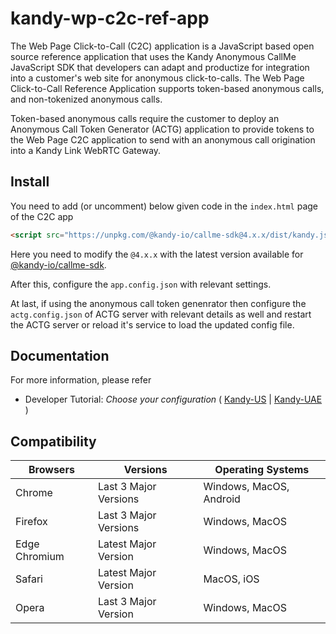 # kandy-wp-c2c-ref-app
The Web Page Click-to-Call (C2C) application is a JavaScript based open source reference application that uses the Kandy Anonymous CallMe JavaScript SDK that developers can adapt and productize for integration into a customer's web site for anonymous click-to-calls. The Web Page Click-to-Call Reference Application supports token-based anonymous calls, and non-tokenized anonymous calls.

Token-based anonymous calls require the customer to deploy an Anonymous Call Token Generator (ACTG) application to provide tokens to the Web Page C2C application to send with an anonymous call origination into a Kandy Link WebRTC Gateway.

## Install
You need to add (or uncomment) below given code in the `index.html` page of the C2C app

```html
<script src="https://unpkg.com/@kandy-io/callme-sdk@4.x.x/dist/kandy.js"></script>
```

Here you need to modify the `@4.x.x` with the latest version available for [@kandy-io/callme-sdk](https://github.com/Kandy-IO/kandy-callMe-js-sdk).

After this, configure the `app.config.json` with relevant settings.

At last, if using the anonymous call token genenrator then configure the `actg.config.json` of ACTG server with relevant details as well and restart the ACTG server or reload it's service to load the updated config file.

## Documentation
For more information, please refer

 - Developer Tutorial: *Choose your configuration* ( [Kandy-US](docs/developer-tutorial-us.md) | [Kandy-UAE](docs/developer-tutorial-uae.md) )

## Compatibility

| Browsers      | Versions              | Operating Systems       |
|---------------|-----------------------|-------------------------|
| Chrome        | Last 3 Major Versions | Windows, MacOS, Android |
| Firefox       | Last 3 Major Versions | Windows, MacOS          |
| Edge Chromium | Latest Major Version  | Windows, MacOS          |
| Safari        | Latest Major Version  | MacOS, iOS              |
| Opera         | Last 3 Major Version  | Windows, MacOS          |
